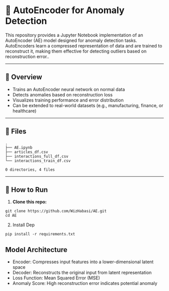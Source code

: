 # 🧠 AutoEncoder for Anomaly Detection

This repository provides a Jupyter Notebook implementation of an AutoEncoder (AE) model designed for anomaly detection tasks. AutoEncoders learn a compressed representation of data and are trained to reconstruct it, making them effective for detecting outliers based on reconstruction error..

---

## 📌 Overview

- Trains an AutoEncoder neural network on normal data
- Detects anomalies based on reconstruction loss
- Visualizes training performance and error distribution
- Can be extended to real-world datasets (e.g., manufacturing, finance, or healthcare)

---

## 📁 Files

```
.
├── AE.ipynb
├── articles_df.csv
├── interactions_full_df.csv
└── interactions_train_df.csv

0 directories, 4 files
```

---

## 🧪 How to Run

1. **Clone this repo:**

```
git clone https://github.com/WizHabasi/AE.git
cd AE
```
2. Install Dep
```
pip install -r requirements.txt
```
## Model Architecture
 - Encoder: Compresses input features into a lower-dimensional latent space
 - Decoder: Reconstructs the original input from latent representation
 - Loss Function: Mean Squared Error (MSE)
 - Anomaly Score: High reconstruction error indicates potential anomaly


